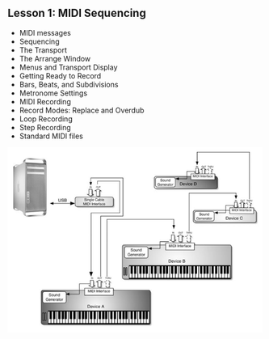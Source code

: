 ## Lesson 1: MIDI Sequencing

- MIDI messages
- Sequencing
- The Transport
- The Arrange Window
- Menus and Transport Display
- Getting Ready to Record
- Bars, Beats, and Subdivisions
- Metronome Settings
- MIDI Recording
- Record Modes: Replace and Overdub
- Loop Recording
- Step Recording
- Standard MIDI files


![Daisy-chain setup (Courtesy of Apple Inc.)](L1-Basis/L1-Basis-01-01.jpg)



